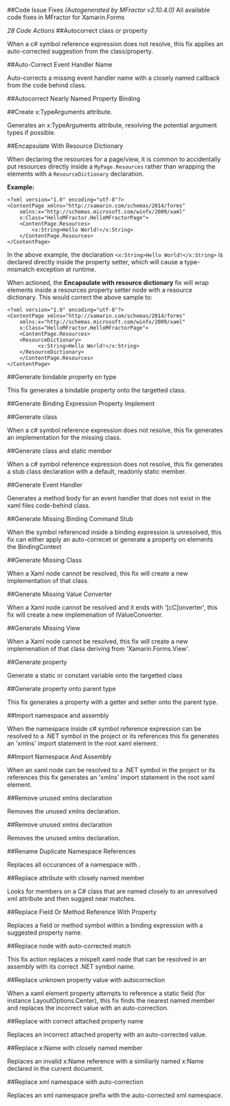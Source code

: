 ##Code Issue Fixes
*(Autogenerated by MFractor v2.10.4.0)*
All available code fixes in MFractor for Xamarin.Forms

*28 Code Actions*
##Autocorrect class or property

When a c# symbol reference expression does not resolve, this fix applies an auto-corrected suggestion from the class/property.

##Auto-Correct Event Handler Name

Auto-corrects a missing event handler name with a closely named callback from the code behind class.

##Autocorrect Nearly Named Property Binding



##Create x:TypeArguments attribute.

Generates an x:TypeArguments attribute, resolving the potential argument types if possible.

##Encapsulate With Resource Dictionary

When declaring the resources for a page/view, it is common to accidentally put resources directly inside a `MyPage.Resources` rather than wrapping the elements with a `ResourceDictionary` declaration.

**Example:**
```
<?xml version="1.0" encoding="utf-8"?>
<ContentPage xmlns="http://xamarin.com/schemas/2014/forms"
	xmlns:x="http://schemas.microsoft.com/winfx/2009/xaml"
	x:Class="HelloMFractor.HelloMFractorPage">
	<ContentPage.Resources>
		<x:String>Hello World!</x:String>
	</ContentPage.Resources>
</ContentPage>
```

In the above example, the declaration `<x:String>Hello World!</x:String>` is declared directly inside the property setter, which will cause a type-mismatch exception at runtime.

When actioned, the **Encapsulate with resource dictionary** fix will wrap elements inside a resources property setter node with a resource dictionary. This would correct the above sample to:

```
<?xml version="1.0" encoding="utf-8"?>
<ContentPage xmlns="http://xamarin.com/schemas/2014/forms"
	xmlns:x="http://schemas.microsoft.com/winfx/2009/xaml"
	x:Class="HelloMFractor.HelloMFractorPage">
	<ContentPage.Resources>
    <ResourceDictionary>
		  <x:String>Hello World!</x:String>
    </ResourceDictionary>
	</ContentPage.Resources>
</ContentPage>
```


##Generate bindable property on type

This fix generates a bindable property onto the targetted class.

##Generate Binding Expression Property Implement



##Generate class

When a c# symbol reference expression does not resolve, this fix generates an implementation for the missing class.

##Generate class and static member

When a c# symbol reference expression does not resolve, this fix generates a stub class declaration with a default, readonly static member.

##Generate Event Handler

Generates a method body for an event handler that does not exist in the xaml files code-behind class.

##Generate Missing Binding Command Stub

When the symbol referenced inside a binding expression is unresolved, this fix can either apply an auto-correcet or generate a property on elements the BindingContext

##Generate Missing Class

When a Xaml node cannot be resolved, this fix will create a new implementation of that class.

##Generate Missing Value Converter

When a Xaml node cannot be resolved and it ends with '[cC]onverter', this fix will create a new implemenation of IValueConverter.

##Generate Missing View

When a Xaml node cannot be resolved, this fix will create a new implemenation of that class deriving from 'Xamarin.Forms.View'.

##Generate property

Generate a static or constant variable onto the targetted class

##Generate property onto parent type

This fix generates a property with a getter and setter onto the parent type.

##Import namespace and assembly

When the namespace inside c# symbol reference expression can be resolved to a .NET symbol in the project or its references this fix generates an 'xmlns' import statement in the root xaml element.

##Import Namespace And Assembly

When an xaml node can be resolved to a .NET symbol in the project or its references this fix generates an 'xmlns' import statement in the root xaml element.

##Remove unused xmlns declaration

Removes the unused xmlns declaration.

##Remove unused xmlns declaration

Removes the unused xmlns declaration.

##Rename Duplicate Namespace References

Replaces all occurances of a namespace with .

##Replace attribute with closely named member

Looks for members on a C# class that are named closely to an unresolved xml attribute and then suggest near matches.

##Replace Field Or Method Reference With Property

Replaces a field or method symbol within a binding expression with a suggested property name.

##Replace node with auto-corrected match

This fix action replaces a mispelt xaml node that can be resolved in an assembly with its correct .NET symbol name.

##Replace unknown property value with autocorrection

When a xaml element property attempts to reference a static field (for instance LayoutOptions.Center), this fix finds the nearest named member and replaces the incorrect value with an auto-correction.

##Replace with correct attached property name

Replaces an incorrect attached property with an auto-corrected value.

##Replace x:Name with closely named member

Replaces an invalid x:Name reference with a similiarly named x:Name declared in the current document.

##Replace xml namespace with auto-correction

Replaces an xml namespace prefix with the auto-corrected xml namespace.

